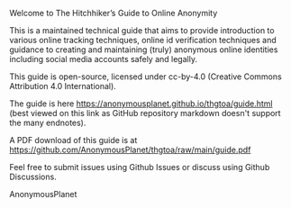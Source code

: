Welcome to The Hitchhiker’s Guide to Online Anonymity

This is a maintained technical guide that aims to provide introduction to various online tracking techniques, online id verification techniques and guidance to creating and maintaining (truly) anonymous online identities including social media accounts safely and legally.

This guide is open-source, licensed under cc-by-4.0 (Creative Commons Attribution 4.0 International).

The guide is here <https://anonymousplanet.github.io/thgtoa/guide.html> (best viewed on this link as GitHub repository markdown doesn't support the many endnotes).

A PDF download of this guide is at <https://github.com/AnonymousPlanet/thgtoa/raw/main/guide.pdf>

Feel free to submit issues using Github Issues or discuss using Github Discussions.

AnonymousPlanet
